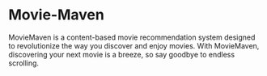# Movie-Maven
MovieMaven is a content-based movie recommendation system designed to revolutionize the way you discover and enjoy movies. With MovieMaven, discovering your next movie is a breeze, so say goodbye to endless scrolling.
